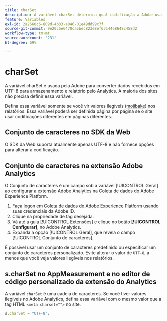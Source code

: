 ```yaml
---
title: charSet
description: A variável charSet determina qual codificação a Adobe usa para analisar a solicitação de imagem.
feature: Variables
exl-id: 2a2660c6-809d-4b33-a846-01e49dd99c7f
source-git-commit: 9e20c5e6470ca5bec823e8ef6314468648c458d2
workflow-type: tm+mt
source-wordcount: '231'
ht-degree: 69%

---
```


# charSet

A variável charSet é usada pela Adobe para converter dados recebidos em UTF-8 para armazenamento e relatório pelo Analytics. A maioria dos sites não precisa definir essa variável.

Defina essa variável somente se você vir valores ilegíveis ([mojibake](https://pt.wikipedia.org/wiki/Mojibake)) nos relatórios. Essa variável poderá ser definida página por página se o site usar codificações diferentes em páginas diferentes.

## Conjunto de caracteres no SDK da Web

O SDK da Web suporta atualmente apenas UTF-8 e não fornece opções para alterar a codificação.

## Conjunto de caracteres na extensão Adobe Analytics

O Conjunto de caracteres é um campo sob a variável [!UICONTROL Geral] ao configurar a extensão Adobe Analytics na Coleta de dados do Adobe Experience Platform.

1. Faça logon em [Coleta de dados do Adobe Experience Platform](https://experience.adobe.com/data-collection) usando suas credenciais da Adobe ID.
1. Clique na propriedade de tag desejada.
1. Vá até a guia [!UICONTROL Extensões] e clique no botão **[!UICONTROL Configurar]**, no Adobe Analytics.
1. Expanda a opção [!UICONTROL Geral], que revela o campo [!UICONTROL Conjunto de caracteres].

É possível usar um conjunto de caracteres predefinido ou especificar um conjunto de caracteres personalizado. Evite alterar o valor de `UTF-8`, a menos que você veja valores ilegíveis nos relatórios.

## s.charSet no AppMeasurement e no editor de código personalizado da extensão do Analytics

A variável `charSet` é uma cadeia de caracteres. Se você tiver valores ilegíveis no Adobe Analytics, defina essa variável com o mesmo valor que a tag HTML `<meta charset="">` no site.

```js
s.charSet = "UTF-8";
```
